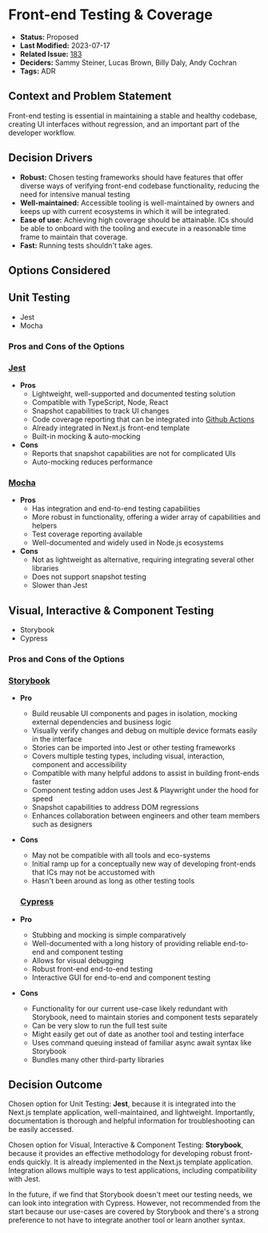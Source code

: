 # Front-end Testing & Coverage

- **Status:** Proposed <!-- REQUIRED -->
- **Last Modified:** 2023-07-17 <!-- REQUIRED -->
- **Related Issue:** [183](https://github.com/HHS/grants-equity/issues/183) <!-- RECOMMENDED -->
- **Deciders:** Sammy Steiner, Lucas Brown, Billy Daly, Andy Cochran <!-- REQUIRED -->
- **Tags:** ADR <!-- OPTIONAL -->

## Context and Problem Statement

Front-end testing is essential in maintaining a stable and healthy codebase, creating UI interfaces without regression, and an important part of the developer workflow.

## Decision Drivers <!-- RECOMMENDED -->

- **Robust:** Chosen testing frameworks should have features that offer diverse ways of verifying front-end codebase functionality, reducing the need for intensive manual testing
- **Well-maintained:** Accessible tooling is well-maintained by owners and keeps up with current ecosystems in which it will be integrated.
- **Ease of use:** Achieving high coverage should be attainable. ICs should be able to onboard with the tooling and execute in a reasonable time frame to maintain that coverage.
- **Fast:** Running tests shouldn't take ages.

## Options Considered

## Unit Testing
- Jest
- Mocha

### Pros and Cons of the Options <!-- OPTIONAL -->
### [Jest](https://jestjs.io/)

- **Pros**
  - Lightweight, well-supported and documented testing solution
  - Compatible with TypeScript, Node, React
  - Snapshot capabilities to track UI changes
  - Code coverage reporting that can be integrated into [Github Actions](https://github.com/marketplace/actions/jest-coverage-report)
  - Already integrated in Next.js front-end template
  - Built-in mocking & auto-mocking
- **Cons**
  - Reports that snapshot capabilities are not for complicated UIs
  - Auto-mocking reduces performance

### [Mocha](https://mochajs.org/)

- **Pros**
  - Has integration and end-to-end testing capabilities
  - More robust in functionality, offering a wider array of capabilities and helpers
  - Test coverage reporting available
  - Well-documented and widely used in Node.js ecosystems
- **Cons**
  - Not as lightweight as alternative, requiring integrating several other libraries
  - Does not support snapshot testing
  - Slower than Jest

## Visual, Interactive & Component Testing
- Storybook
- Cypress

### Pros and Cons of the Options <!-- OPTIONAL -->
### [Storybook](https://storybook.js.org)

- **Pro**
  - Build reusable UI components and pages in isolation, mocking external dependencies and business logic
  - Visually verify changes and debug on multiple device formats easily in the interface
  - Stories can be imported into Jest or other testing frameworks
  - Covers multiple testing types, including visual, interaction, component and accessibility
  - Compatible with many helpful addons to assist in building front-ends faster
  - Component testing addon uses Jest & Playwright under the hood for speed
  - Snapshot capabilities to address DOM regressions
  - Enhances collaboration between engineers and other team members such as designers

- **Cons**
  - May not be compatible with all tools and eco-systems
  - Initial ramp up for a conceptually new way of developing front-ends that ICs may not be accustomed with
  - Hasn't been around as long as other testing tools

  ### [Cypress](https://www.cypress.io/)

- **Pro**
  - Stubbing and mocking is simple comparatively
  - Well-documented with a long history of providing reliable end-to-end and component testing
  - Allows for visual debugging
  - Robust front-end end-to-end testing
  - Interactive GUI for end-to-end and component testing

- **Cons**
  - Functionality for our current use-case likely redundant with Storybook, need to maintain stories and component tests separately
  - Can be very slow to run the full test suite
  - Might easily get out of date as another tool and testing interface
  - Uses command queuing instead of familiar async await syntax like Storybook
  - Bundles many other third-party libraries

## Decision Outcome <!-- REQUIRED -->

Chosen option for Unit Testing: **Jest**, because it is integrated into the Next.js template application, well-maintained, and lightweight. Importantly, documentation is thorough and helpful information for troubleshooting can be easily accessed.

Chosen option for Visual, Interactive & Component Testing: **Storybook**, because it provides an effective methodology for developing robust front-ends quickly. It is already implemented in the Next.js template application. Integration allows multiple ways to test applications, including compatibility with Jest.

In the future, if we find that Storybook doesn't meet our testing needs, we can look into integration with Cypress. However, not recommended from the start because our use-cases are covered by Storybook and there's a strong preference to not have to integrate another tool or learn another syntax.
